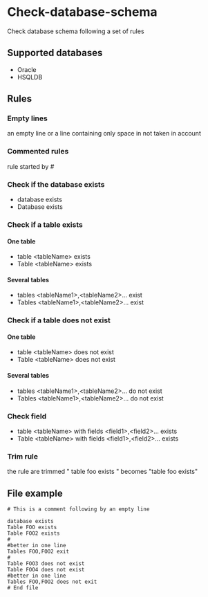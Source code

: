 # Check-database-schema
Check database schema following a set of rules

## Supported databases
* Oracle
* HSQLDB

## Rules

### Empty lines
an empty line or a line containing only space in not taken in account

### Commented rules
rule started by #

### Check if the database exists
* database exists
* Database exists

### Check if a table exists
#### One table
* table &lt;tableName&gt; exists
* Table &lt;tableName&gt; exists


#### Several tables
* tables &lt;tableName1&gt;,&lt;tableName2&gt;... exist
* Tables &lt;tableName1&gt;,&lt;tableName2&gt;... exist


### Check if a table does not exist
#### One table
* table &lt;tableName&gt; does not exist
* Table &lt;tableName&gt; does not exist

#### Several tables
* tables &lt;tableName1&gt;,&lt;tableName2&gt;... do not exist
* Tables &lt;tableName1&gt;,&lt;tableName2&gt;... do not exist

### Check field
* table &lt;tableName&gt; with fields &lt;field1&gt;,&lt;field2&gt;... exists
* Table &lt;tableName&gt; with fields &lt;field1&gt;,&lt;field2&gt;... exists

### Trim rule
the rule are trimmed 
" table foo exists  "
becomes
"table foo exists"

## File example

```
# This is a comment following by an empty line

database exists
Table FOO exists
Table FOO2 exists
#
#better in one line
Tables FOO,FOO2 exit
#
Table FOO3 does not exist
Table FOO4 does not exist
#better in one line
Tables FOO,FOO2 does not exit
# End file
```


